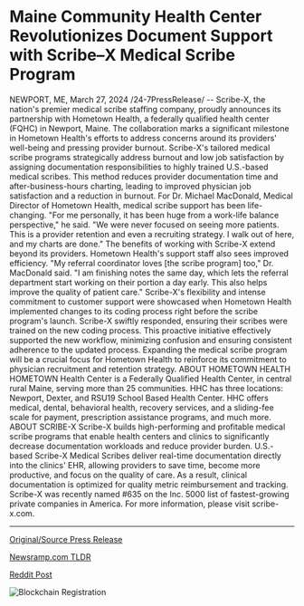 # Maine Community Health Center Revolutionizes Document Support with Scribe–X Medical Scribe Program

NEWPORT, ME, March 27, 2024 /24-7PressRelease/ -- Scribe-X, the nation's premier medical scribe staffing company, proudly announces its partnership with Hometown Health, a federally qualified health center (FQHC) in Newport, Maine. The collaboration marks a significant milestone in Hometown Health's efforts to address concerns around its providers' well-being and pressing provider burnout.  Scribe-X's tailored medical scribe programs strategically address burnout and low job satisfaction by assigning documentation responsibilities to highly trained U.S.-based medical scribes. This method reduces provider documentation time and after-business-hours charting, leading to improved physician job satisfaction and a reduction in burnout.  For Dr. Michael MacDonald, Medical Director of Hometown Health, medical scribe support has been life-changing. "For me personally, it has been huge from a work-life balance perspective," he said. "We were never focused on seeing more patients. This is a provider retention and even a recruiting strategy. I walk out of here, and my charts are done."  The benefits of working with Scribe-X extend beyond its providers. Hometown Health's support staff also sees improved efficiency. "My referral coordinator loves [the scribe program] too," Dr. MacDonald said. "I am finishing notes the same day, which lets the referral department start working on their portion a day early. This also helps improve the quality of patient care."  Scribe-X's flexibility and intense commitment to customer support were showcased when Hometown Health implemented changes to its coding process right before the scribe program's launch. Scribe-X swiftly responded, ensuring their scribes were trained on the new coding process. This proactive initiative effectively supported the new workflow, minimizing confusion and ensuring consistent adherence to the updated process.  Expanding the medical scribe program will be a crucial focus for Hometown Health to reinforce its commitment to physician recruitment and retention strategy.  ABOUT HOMETOWN HEALTH HOMETOWN Health Center is a Federally Qualified Health Center, in central rural Maine, serving more than 25 communities. HHC has three locations: Newport, Dexter, and RSU19 School Based Health Center. HHC offers medical, dental, behavioral health, recovery services, and a sliding-fee scale for payment, prescription assistance programs, and much more.  ABOUT SCRIBE-X Scribe-X builds high-performing and profitable medical scribe programs that enable health centers and clinics to significantly decrease documentation workloads and reduce provider burden. U.S.-based Scribe-X Medical Scribes deliver real-time documentation directly into the clinics' EHR, allowing providers to save time, become more productive, and focus on the quality of care. As a result, clinical documentation is optimized for quality metric reimbursement and tracking. Scribe-X was recently named #635 on the Inc. 5000 list of fastest-growing private companies in America. For more information, please visit scribe-x.com. 

---

[Original/Source Press Release](https://www.24-7pressrelease.com/press-release/509587/maine-community-health-center-revolutionizes-document-support-with-scribex-medical-scribe-program)
                    

[Newsramp.com TLDR](None) 



[Reddit Post](https://www.reddit.com/r/HealthCareNewsInfo/comments/1bovtrj/scribex_partners_with_hometown_health_to_address/) 



![Blockchain Registration](https://cdn.newsramp.app/24-7PressRelease/qrcode/243/27/herb70aI.webp)